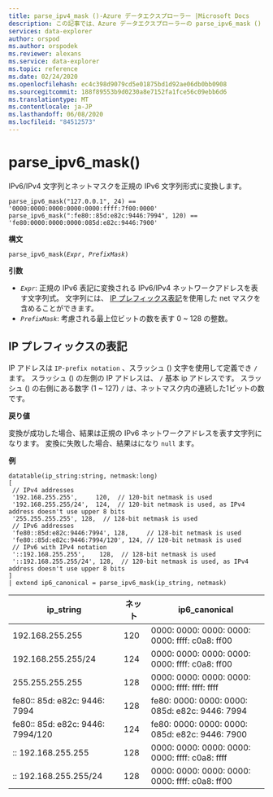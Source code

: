 ```yaml
---
title: parse_ipv4_mask ()-Azure データエクスプローラー |Microsoft Docs
description: この記事では、Azure データエクスプローラーの parse_ipv6_mask () 関数について説明します。
services: data-explorer
author: orspod
ms.author: orspodek
ms.reviewer: alexans
ms.service: data-explorer
ms.topic: reference
ms.date: 02/24/2020
ms.openlocfilehash: ec4c398d9079cd5e01875bd1d92ae06db0bb0908
ms.sourcegitcommit: 188f89553b9d0230a8e7152fa1fce56c09ebb6d6
ms.translationtype: MT
ms.contentlocale: ja-JP
ms.lasthandoff: 06/08/2020
ms.locfileid: "84512573"
---
```

# <a name="parse_ipv6_mask"></a>parse_ipv6_mask()
 
IPv6/IPv4 文字列とネットマスクを正規の IPv6 文字列形式に変換します。

```kusto
parse_ipv6_mask("127.0.0.1", 24) == '0000:0000:0000:0000:0000:ffff:7f00:0000'
parse_ipv6_mask(":fe80::85d:e82c:9446:7994", 120) == 'fe80:0000:0000:0000:085d:e82c:9446:7900'
```

**構文**

`parse_ipv6_mask(`*`Expr`*`, `*`PrefixMask`*`)`

**引数**

* *`Expr`*: 正規の IPv6 表記に変換される IPv6/IPv4 ネットワークアドレスを表す文字列式。 文字列には、 [IP プレフィックス表記](#ip-prefix-notation)を使用した net マスクを含めることができます。
* *`PrefixMask`*: 考慮される最上位ビットの数を表す 0 ~ 128 の整数。

## <a name="ip-prefix-notation"></a>IP プレフィックスの表記

IP アドレスは `IP-prefix notation` 、スラッシュ () 文字を使用して定義でき `/` ます。
スラッシュ () の左側の IP アドレスは、 `/` 基本 ip アドレスです。 スラッシュ () の右側にある数字 (1 ~ 127) `/` は、ネットマスク内の連続した1ビットの数です。

**戻り値**

変換が成功した場合、結果は正規の IPv6 ネットワークアドレスを表す文字列になります。
変換に失敗した場合、結果はになり `null` ます。

**例**

<!-- csl: https://help.kusto.windows.net/Samples -->
```kusto
datatable(ip_string:string, netmask:long)
[
 // IPv4 addresses
 '192.168.255.255',     120,  // 120-bit netmask is used
 '192.168.255.255/24',  124,  // 120-bit netmask is used, as IPv4 address doesn't use upper 8 bits
 '255.255.255.255', 128,  // 128-bit netmask is used
 // IPv6 addresses
 'fe80::85d:e82c:9446:7994', 128,     // 128-bit netmask is used
 'fe80::85d:e82c:9446:7994/120', 124, // 120-bit netmask is used
 // IPv6 with IPv4 notation
 '::192.168.255.255',    128,  // 128-bit netmask is used
 '::192.168.255.255/24', 128,  // 120-bit netmask is used, as IPv4 address doesn't use upper 8 bits
]
| extend ip6_canonical = parse_ipv6_mask(ip_string, netmask)
```

|ip_string|ネット|ip6_canonical|
|---|---|---|
|192.168.255.255|120|0000: 0000: 0000: 0000: 0000: ffff: c0a8: ff00|
|192.168.255.255/24|124|0000: 0000: 0000: 0000: 0000: ffff: c0a8: ff00|
|255.255.255.255|128|0000: 0000: 0000: 0000: 0000: ffff: ffff: ffff|
|fe80:: 85d: e82c: 9446: 7994|128|fe80: 0000: 0000: 0000: 085d: e82c: 9446: 7994|
|fe80:: 85d: e82c: 9446: 7994/120|124|fe80: 0000: 0000: 0000: 085d: e82c: 9446: 7900|
|:: 192.168.255.255|128|0000: 0000: 0000: 0000: 0000: ffff: c0a8: ffff|
|:: 192.168.255.255/24|128|0000: 0000: 0000: 0000: 0000: ffff: c0a8: ff00|

